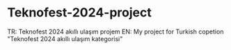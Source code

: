 # Teknofest-2024-project

 
 TR:   Teknofest 2024 akıllı ulaşım projem 
 EN:   My project for Turkish copetion "Teknofest 2024 akıllı ulaşım kategorisi" 
